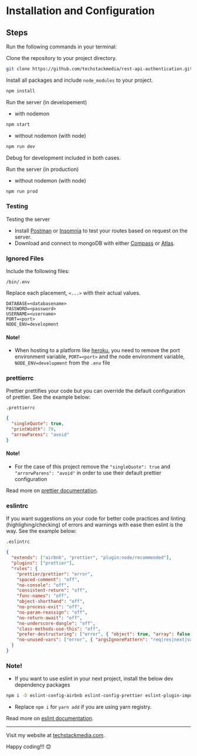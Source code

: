 # Installation and Configuration

## Steps

Run the following commands in your terminal:

Clone the repository to your project directory.

```bash
git clone https://github.com/techstackmedia/rest-api-authentication.git
```

Install all packages and include `node_modules` to your project.

```bash
npm install
```

Run the server (in developement)

- with nodemon

```bash
npm start
```

- without nodemon (with node)

```bash
npm run dev
```

Debug for development included in both cases.

Run the server (in production)

- without nodemon (with node)

```bash
npm run prod
```

### Testing

Testing the server

- Install [Postman](https://www.postman.com/downloads/) or [Insomnia](https://insomnia.rest/download) to test your routes based on request on the server.
- Download and connect to mongoDB with either [Compass](https://www.mongodb.com/products/compass) or [Atlas](https://www.mongodb.com/cloud/atlas/register).

### Ignored Files

Include the following files:

`/bin/.env`

Replace each placement, `<...>` with their actual values.

```
DATABASE=<databasename>
PASSWORD=<password>
USERNAME=<username>
PORT=<port>
NODE_ENV=development
```

#### Note!
- When hosting to a platform like [heroku](https://www.heroku.com/), you need to remove the port environment variable, `PORT=<port>` and the node environment variable, `NODE_ENV=development` from the `.env` file

### prettierrc

Prettier prettifies your code but you can override the default configuration of prettier. See the example below:

`.prettierrc`

```json
{
  "singleQuote": true,
  "printWidth": 79,
  "arrowParens": "avoid"
}
```

#### Note!
- For the case of this project remove the `"singleQuote": true` and `"arrorwParens": "avoid"` in order to use their default prettier configuration

Read more on [prettier documentation](https://prettier.io/docs/en/options.html).

### eslintrc

If you want suggestions on your code for better code practices and linting (highlighing/checking) of errors and warnings with ease then eslint is the way. See the example below:

`.eslintrc`

```json
{
  "extends": ["airbnb", "prettier", "plugin:node/recommended"],
  "plugins": ["prettier"],
  "rules": {
    "prettier/prettier": "error",
    "spaced-comment": "off",
    "no-console": "off",
    "consistent-return": "off",
    "func-names": "off",
    "object-shorthand": "off",
    "no-process-exit": "off",
    "no-param-reassign": "off",
    "no-return-await": "off",
    "no-underscore-dangle": "off",
    "class-methods-use-this": "off",
    "prefer-destructuring": ["error", { "object": true, "array": false }],
    "no-unused-vars": ["error", { "argsIgnorePattern": "req|res|next|val" }]
  }
}
```

### Note!

- If you want to use eslint in your next project, install the below dev dependency packages

```bash
npm i -D eslint-config-airbnb eslint-config-prettier eslint-plugin-import eslint-plugin-jsx-a11y eslint-plugin-node eslint-plugin-prettier eslint-plugin-react
```
- Replace `npm i` for `yarn add` if you are using yarn registry.

Read more on [eslint documentation](https://eslint.org/docs/user-guide/configuring/).

---

Visit my website at [techstackmedia.com](https://techstackmedia.com).

<p>Happy coding!!! 😊<p>
